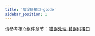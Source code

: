 ```yaml
---
title: '错误码接口-gcode'
sidebar_position: 1
---
```


请参考核心组件章节： [错误处理-错误码接口](output/goframe-v2.4-md/核心组件-重点/错误处理/错误处理-错误码特性/错误处理-错误码接口)